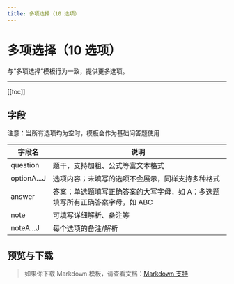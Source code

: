 ```yaml
---
title: 多项选择（10 选项）
---
```


# 多项选择（10 选项）

与“多项选择”模板行为一致，提供更多选项。

---

[[toc]]

## 字段

注意：当所有选项均为空时，模板会作为基础问答题使用

| 字段名        | 说明                                                                                                                                                                                                                           |
| ------------- | ------------------------------------------------------------------------------------------------------------------------------------------------------------------------------------------------------------------------------ |
| question      | 题干，支持加粗、公式等富文本格式                                                                                                                                                                                               |
| optionA...J   | 选项内容；未填写的选项不会展示，同样支持多种格式                                                                                                                                                                               |
| answer        | 答案；单选题填写正确答案的大写字母，如 A；多选题填写所有正确答案字母，如 ABC                                                                                                                                                   |
| note          | 可填写详细解析、备注等                                                                                                                                                                                                         |
| noteA...J     | 每个选项的备注/解析                                                                                                                                                                                                            |

## 预览与下载

> 如果你下载 Markdown 模板，请查看文档：[Markdown 支持](/zh/templates/classic/#markdown-support)

<ClassicTemplateDemo entry="mcq_10" />
